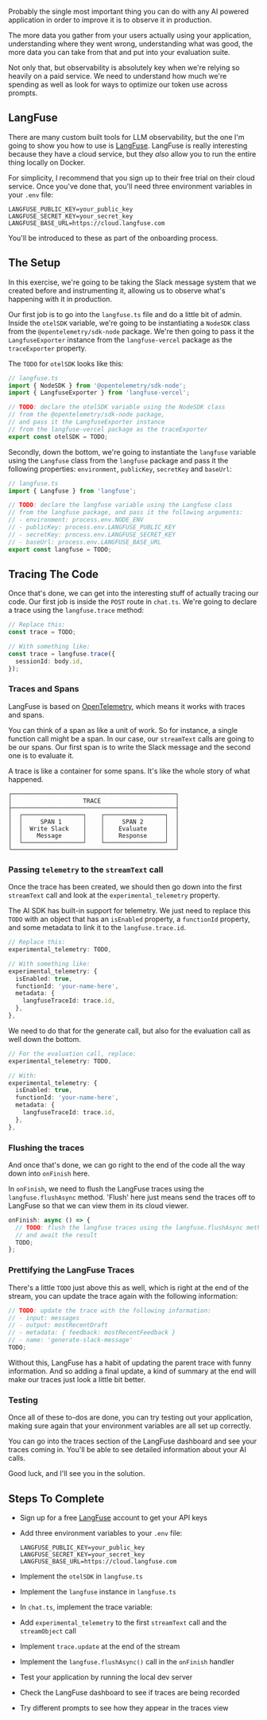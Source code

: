 Probably the single most important thing you can do with any AI powered application in order to improve it is to observe it in production.

The more data you gather from your users actually using your application, understanding where they went wrong, understanding what was good, the more data you can take from that and put into your evaluation suite.

Not only that, but observability is absolutely key when we're relying so heavily on a paid service. We need to understand how much we're spending as well as look for ways to optimize our token use across prompts.

## LangFuse

There are many custom built tools for LLM observability, but the one I'm going to show you how to use is [LangFuse](https://langfuse.com/). LangFuse is really interesting because they have a cloud service, but they _also_ allow you to run the entire thing locally on Docker.

For simplicity, I recommend that you sign up to their free trial on their cloud service. Once you've done that, you'll need three environment variables in your `.env` file:

```
LANGFUSE_PUBLIC_KEY=your_public_key
LANGFUSE_SECRET_KEY=your_secret_key
LANGFUSE_BASE_URL=https://cloud.langfuse.com
```

You'll be introduced to these as part of the onboarding process.

## The Setup

In this exercise, we're going to be taking the Slack message system that we created before and instrumenting it, allowing us to observe what's happening with it in production.

Our first job is to go into the `langfuse.ts` file and do a little bit of admin. Inside the `otelSDK` variable, we're going to be instantiating a `NodeSDK` class from the `@opentelemetry/sdk-node` package. We're then going to pass it the `LangfuseExporter` instance from the `langfuse-vercel` package as the `traceExporter` property.

The `TODO` for `otelSDK` looks like this:

```ts
// langfuse.ts
import { NodeSDK } from '@opentelemetry/sdk-node';
import { LangfuseExporter } from 'langfuse-vercel';

// TODO: declare the otelSDK variable using the NodeSDK class
// from the @opentelemetry/sdk-node package,
// and pass it the LangfuseExporter instance
// from the langfuse-vercel package as the traceExporter
export const otelSDK = TODO;
```

Secondly, down the bottom, we're going to instantiate the `langfuse` variable using the `Langfuse` class from the `langfuse` package and pass it the following properties: `environment`, `publicKey`, `secretKey` and `baseUrl`:

```ts
// langfuse.ts
import { Langfuse } from 'langfuse';

// TODO: declare the langfuse variable using the Langfuse class
// from the langfuse package, and pass it the following arguments:
// - environment: process.env.NODE_ENV
// - publicKey: process.env.LANGFUSE_PUBLIC_KEY
// - secretKey: process.env.LANGFUSE_SECRET_KEY
// - baseUrl: process.env.LANGFUSE_BASE_URL
export const langfuse = TODO;
```

## Tracing The Code

Once that's done, we can get into the interesting stuff of actually tracing our code. Our first job is inside the `POST` route in `chat.ts`. We're going to declare a trace using the `langfuse.trace` method:

```ts
// Replace this:
const trace = TODO;

// With something like:
const trace = langfuse.trace({
  sessionId: body.id,
});
```

### Traces and Spans

LangFuse is based on [OpenTelemetry](https://opentelemetry.io/), which means it works with traces and spans.

You can think of a span as like a unit of work. So for instance, a single function call might be a span. In our case, our `streamText` calls are going to be our spans. Our first span is to write the Slack message and the second one is to evaluate it.

A trace is like a container for some spans. It's like the whole story of what happened.

```
┌──────────────────────────────────────────────┐
│                    TRACE                     │
├──────────────────────────────────────────────┤
│  ┌─────────────────┐    ┌─────────────────┐  │
│  │     SPAN 1      │    │     SPAN 2      │  │
│  │  Write Slack    │    │    Evaluate     │  │
│  │    Message      │    │    Response     │  │
│  └─────────────────┘    └─────────────────┘  │
└──────────────────────────────────────────────┘
```

### Passing `telemetry` to the `streamText` call

Once the trace has been created, we should then go down into the first `streamText` call and look at the `experimental_telemetry` property.

The AI SDK has built-in support for telemetry. We just need to replace this `TODO` with an object that has an `isEnabled` property, a `functionId` property, and some metadata to link it to the `langfuse.trace.id`.

```ts
// Replace this:
experimental_telemetry: TODO,

// With something like:
experimental_telemetry: {
  isEnabled: true,
  functionId: 'your-name-here',
  metadata: {
    langfuseTraceId: trace.id,
  },
},
```

We need to do that for the generate call, but also for the evaluation call as well down the bottom.

```ts
// For the evaluation call, replace:
experimental_telemetry: TODO,

// With:
experimental_telemetry: {
  isEnabled: true,
  functionId: 'your-name-here',
  metadata: {
    langfuseTraceId: trace.id,
  },
},
```

### Flushing the traces

And once that's done, we can go right to the end of the code all the way down into `onFinish` here.

In `onFinish`, we need to flush the LangFuse traces using the `langfuse.flushAsync` method. 'Flush' here just means send the traces off to LangFuse so that we can view them in its cloud viewer.

```ts
onFinish: async () => {
  // TODO: flush the langfuse traces using the langfuse.flushAsync method
  // and await the result
  TODO;
};
```

### Prettifying the LangFuse Traces

There's a little `TODO` just above this as well, which is right at the end of the stream, you can update the trace again with the following information:

```ts
// TODO: update the trace with the following information:
// - input: messages
// - output: mostRecentDraft
// - metadata: { feedback: mostRecentFeedback }
// - name: 'generate-slack-message'
TODO;
```

Without this, LangFuse has a habit of updating the parent trace with funny information. And so adding a final update, a kind of summary at the end will make our traces just look a little bit better.

### Testing

Once all of these to-dos are done, you can try testing out your application, making sure again that your environment variables are all set up correctly.

You can go into the traces section of the LangFuse dashboard and see your traces coming in. You'll be able to see detailed information about your AI calls.

Good luck, and I'll see you in the solution.

## Steps To Complete

- Sign up for a free [LangFuse](https://langfuse.com) account to get your API keys
- Add three environment variables to your `.env` file:

  ```
  LANGFUSE_PUBLIC_KEY=your_public_key
  LANGFUSE_SECRET_KEY=your_secret_key
  LANGFUSE_BASE_URL=https://cloud.langfuse.com
  ```

- Implement the `otelSDK` in `langfuse.ts`
- Implement the `langfuse` instance in `langfuse.ts`
- In `chat.ts`, implement the trace variable:
- Add `experimental_telemetry` to the first `streamText` call and the `streamObject` call
- Implement `trace.update` at the end of the stream
- Implement the `langfuse.flushAsync()` call in the `onFinish` handler
- Test your application by running the local dev server
- Check the LangFuse dashboard to see if traces are being recorded
- Try different prompts to see how they appear in the traces view
